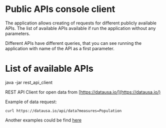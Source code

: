 # Public APIs console client

The application allows creating of requests for different publicly available APIs.
The list of available APIs available if run the application without any parameters.

Different APIs have different queries, that you can see running the application with
name of the API as a first parameter.

# List of available APIs

java -jar rest_api_client


REST API Client for open data from [https://datausa.io/](https://datausa.io/)

Example of data request:

```curl https://datausa.io/api/data?measures=Population```

Another examples could be find [here](https://datausa.io/profile/geo/united-states)